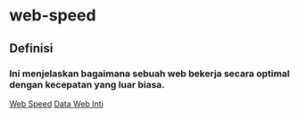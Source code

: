 # web-speed
## Definisi
### Ini menjelaskan bagaimana sebuah web bekerja secara optimal dengan kecepatan yang luar biasa.
[Web Speed](https://firmansyahbio.github.io/web-speed)
[Data Web Inti](https://pagespeed.web.dev/report?url=https%3A%2F%2Ffirmansyahbio.github.io%2Fweb-speed%2F&hl=in)
